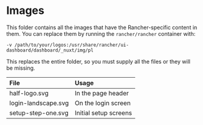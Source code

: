 # Images #
This folder contains all the images that have the Rancher-specific content in them.
You can replace them by running the `rancher/rancher` container with:

```-v /path/to/your/logos:/usr/share/rancher/ui-dashboard/dashboard/_nuxt/img/pl```

This replaces the entire folder, so you must supply all the files or they will be missing.

| File                        | Usage                                                     |
|:--------------------------- |:----------------------------------------------------------|
| half-logo.svg               | In the page header                                        |
| login-landscape.svg         | On the login screen                                       |
| setup-step-one.svg          | Initial setup screens                                     |
